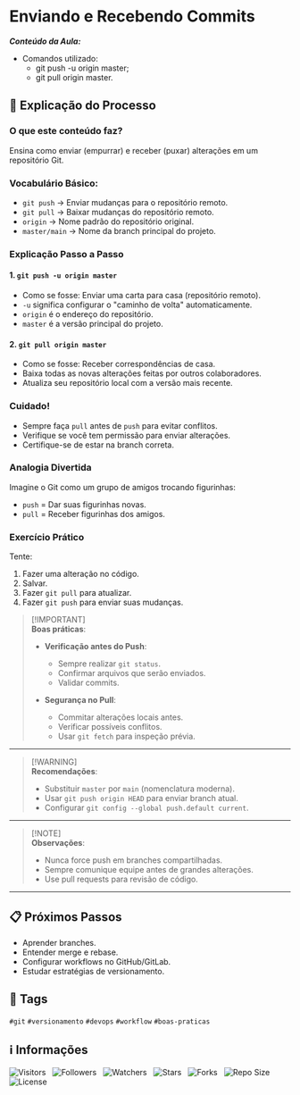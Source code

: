 <!-- Título -->
# Enviando e Recebendo Commits

***Conteúdo da Aula:***

* Comandos utilizado:
  * git push -u origin master;
  * git pull origin master.

## :memo: Explicação do Processo

### O que este conteúdo faz?

Ensina como enviar (empurrar) e receber (puxar) alterações em um repositório Git.

### Vocabulário Básico:

* `git push` &#8594; Enviar mudanças para o repositório remoto.
* `git pull` &#8594; Baixar mudanças do repositório remoto.
* `origin` &#8594; Nome padrão do repositório original.
* `master/main` &#8594; Nome da branch principal do projeto.

### Explicação Passo a Passo

#### 1. `git push -u origin master`

* Como se fosse: Enviar uma carta para casa (repositório remoto).
* `-u` significa configurar o "caminho de volta" automaticamente.
* `origin` é o endereço do repositório.
* `master` é a versão principal do projeto.

#### 2. `git pull origin master`

* Como se fosse: Receber correspondências de casa.
* Baixa todas as novas alterações feitas por outros colaboradores.
* Atualiza seu repositório local com a versão mais recente.

### Cuidado!

* Sempre faça `pull` antes de `push` para evitar conflitos.
* Verifique se você tem permissão para enviar alterações.
* Certifique-se de estar na branch correta.

### Analogia Divertida

Imagine o Git como um grupo de amigos trocando figurinhas:

* `push` = Dar suas figurinhas novas.
* `pull` = Receber figurinhas dos amigos.

### Exercício Prático

Tente:

1. Fazer uma alteração no código.
2. Salvar.
3. Fazer `git pull` para atualizar.
4. Fazer `git push` para enviar suas mudanças.

> [!IMPORTANT]\
> **Boas práticas**:
>
> * **Verificação antes do Push**:
>   * Sempre realizar `git status`.
>   * Confirmar arquivos que serão enviados.
>   * Validar commits.
>
> * **Segurança no Pull**:
>   * Commitar alterações locais antes.
>   * Verificar possíveis conflitos.
>   * Usar `git fetch` para inspeção prévia.

---

> [!WARNING]\
> **Recomendações**:
>
> * Substituir `master` por `main` (nomenclatura moderna).
> * Usar `git push origin HEAD` para enviar branch atual.
> * Configurar `git config --global push.default current`.

---

> [!NOTE]\
> **Observações**:
>
> * Nunca force push em branches compartilhadas.
> * Sempre comunique equipe antes de grandes alterações.
> * Use pull requests para revisão de código.

---

## :clipboard: Próximos Passos

* Aprender branches.
* Entender merge e rebase.
* Configurar workflows no GitHub/GitLab.
* Estudar estratégias de versionamento.

## :bookmark: Tags

`#git` `#versionamento` `#devops` `#workflow` `#boas-praticas`

<!-- Informações -->
## &#8505; Informações

![Visitors](https://api.visitorbadge.io/api/visitors?path=Devsgeeknerd%2Fcla-env-rec-com-com-htt-ssh-git-fun-fun&label=Visitantes&labelColor=%23700070&labelStyle=none&countColor=%23000fff&style=plastic&color=%23ffffff "Total de Visitantes")
&nbsp;
![Followers](https://img.shields.io/github/followers/Devsgeeknerd?style=p&label=Seguidores&labelColor=800080&color=000fff "Total de Seguidores")
&nbsp;
![Watchers](https://img.shields.io/github/watchers/Devsgeeknerd/cla-env-rec-com-com-htt-ssh-git-fun-fun?style=p&label=Observadores&labelColor=800080&color=000fff "Total de Observadores")
&nbsp;
![Stars](https://img.shields.io/github/stars/Devsgeeknerd/cla-env-rec-com-com-htt-ssh-git-fun-fun?style=p&label=Estrelas&labelColor=800080&color=000fff "Total de Estrelas")
&nbsp;
![Forks](https://img.shields.io/github/forks/Devsgeeknerd/cla-env-rec-com-com-htt-ssh-git-fun-fun?style=p&label=Bifurcações&labelColor=800080&color=000fff "Total de Bifurcações")
&nbsp;
![Repo Size](https://img.shields.io/github/repo-size/Devsgeeknerd/cla-env-rec-com-com-htt-ssh-git-fun-fun?style=p&label=Tamanho&labelColor=800080&color=000fff "Tamanho do Repositório")
&nbsp;
![License](https://img.shields.io/github/license/Devsgeeknerd/cla-env-rec-com-com-htt-ssh-git-fun-fun?style=p&label=Licença&labelColor=800080&color=000fff "Licença do Repositório")
